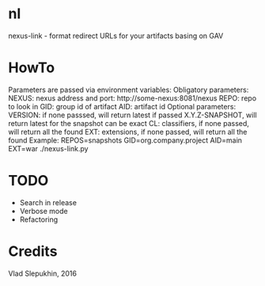 nl
=====

nexus-link - format redirect URLs for your artifacts basing on GAV

# HowTo
Parameters are passed via environment variables:
Obligatory parameters:
  NEXUS:  nexus address and port: http://some-nexus:8081/nexus
  REPO:   repo to look in
  GID:    group id of artifact
  AID:    artifact id
Optional parameters:
  VERSION: if none passsed, will return latest
           if passed X.Y.Z-SNAPSHOT, will return latest for the snapshot
           can be exact
  CL:      classifiers, if none passed, will return all the found
  EXT:     extensions, if none passed, will return all the found
Example:
  REPOS=snapshots GID=org.company.project AID=main EXT=war ./nexus-link.py

# TODO

* Search in release
* Verbose mode
* Refactoring

# Credits

Vlad Slepukhin, 2016
